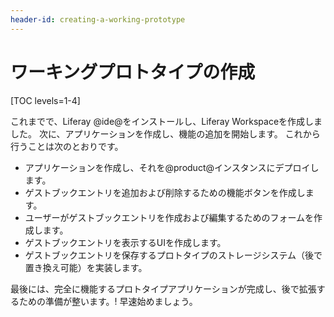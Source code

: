 ```yaml
---
header-id: creating-a-working-prototype
---
```


# ワーキングプロトタイプの作成

[TOC levels=1-4]

これまでで、Liferay @ide@をインストールし、Liferay Workspaceを作成しました。 次に、アプリケーションを作成し、機能の追加を開始します。 これから行うことは次のとおりです。

  - アプリケーションを作成し、それを@product@インスタンスにデプロイします。
  - ゲストブックエントリを追加および削除するための機能ボタンを作成します。
  - ユーザーがゲストブックエントリを作成および編集するためのフォームを作成します。
  - ゲストブックエントリを表示するUIを作成します。
  - ゲストブックエントリを保存するプロトタイプのストレージシステム（後で置き換え可能）を実装します。

最後には、完全に機能するプロトタイプアプリケーションが完成し、後で拡張するための準備が整います。\! 早速始めましょう。

<a class="go-link btn btn-primary" href="/docs/7-1/tutorials/-/knowledge_base/t/writing-your-first-liferay-application"> <span class="icon-circle-arrow-right"></span></a>

